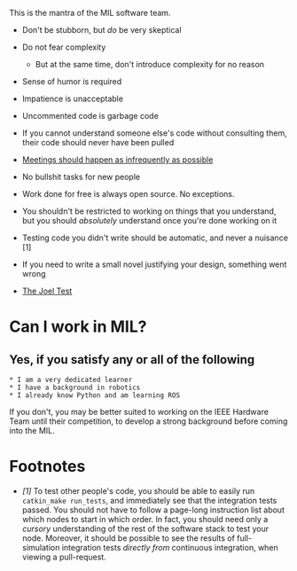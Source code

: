 This is the mantra of the MIL software team.


* Don't be stubborn, but *do* be very skeptical

* Do not fear complexity

    * But at the same time, don't introduce complexity for no reason

* Sense of humor is required

* Impatience is unacceptable

* Uncommented code is garbage code

* If you cannot understand someone else's code without consulting them, their code should never have been pulled

* [Meetings should happen as infrequently as possible](http://fortune.com/2015/09/30/workplace-bureaucracy-simple-sabotage/)

* No bullshit tasks for new people

* Work done for free is always open source. No exceptions.

* You shouldn't be restricted to working on things that you understand, but you should *absolutely* understand once you're done working on it

* Testing code you didn't write should be automatic, and never a nuisance [1]

* If you need to write a small novel justifying your design, something went wrong

* [The Joel Test](http://www.joelonsoftware.com/articles/fog0000000043.html)

# Can I work in MIL?

## Yes, if you satisfy any or all of the following
    * I am a very dedicated learner
    * I have a background in robotics
    * I already know Python and am learning ROS

If you don't, you may be better suited to working on the IEEE Hardware Team until their competition, to develop a strong background before coming into the MIL.


# Footnotes
- *[1]* To test other people's code, you should be able to easily run `catkin_make run_tests`, and immediately see that the integration tests passed. You should not have to follow a page-long instruction list about which nodes to start in which order. In fact, you should need only a *cursory* understanding of the rest of the software stack to test your node. Moreover, it should be possible to see the results of full-simulation integration tests *directly from* continuous integration, when viewing a pull-request.